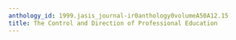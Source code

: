 ```yaml
---
anthology_id: 1999.jasis_journal-ir0anthology0volumeA50A12.15
title: The Control and Direction of Professional Education
---
```

